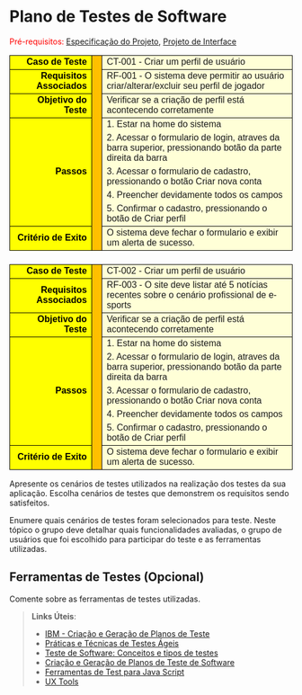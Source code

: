 # Plano de Testes de Software

<span style="color:red">Pré-requisitos: <a href="2-Especificação do Projeto.md"> Especificação do Projeto</a></span>, <a href="3-Projeto de Interface.md"> Projeto de Interface</a>

<table cellspacing="0" border="0">
	<colgroup width="189"></colgroup>
	<colgroup width="20"></colgroup>
	<colgroup width="549"></colgroup>
	<tbody><tr>
		<td style="border-top: 1px solid #000000; border-bottom: 1px solid #000000; border-left: 1px solid #000000; border-right: 1px solid #000000" height="20" align="right" valign="middle" bgcolor="#FFFF00"><b><font face="Arial" size="3" color="#000000">Caso de Teste </font></b></td>
		<td style="border-top: 1px solid #000000; border-left: 1px solid #000000; border-right: 1px solid #000000" align="right" valign="middle" bgcolor="#FFBF00"><b><font face="Arial" size="3" color="#000000"><br></font></b></td>
		<td style="border-top: 1px solid #000000; border-bottom: 1px solid #000000; border-left: 1px solid #000000; border-right: 1px solid #000000" align="left" valign="middle" bgcolor="#FFFFD7"><font face="Arial" size="3">CT-001 - Criar um perfil de usuário </font></td>
	</tr>
	<tr>
		<td style="border-top: 1px solid #000000; border-bottom: 1px solid #000000; border-left: 1px solid #000000; border-right: 1px solid #000000" height="36" align="right" valign="middle" bgcolor="#FFFF00"><b><font face="Arial" size="3" color="#000000">Requisitos Associados </font></b></td>
		<td style="border-left: 1px solid #000000; border-right: 1px solid #000000" align="right" valign="middle" bgcolor="#FFBF00"><b><font face="Arial" size="3" color="#000000"><br></font></b></td>
		<td style="border-top: 1px solid #000000; border-bottom: 1px solid #000000; border-left: 1px solid #000000; border-right: 1px solid #000000" align="left" valign="middle" bgcolor="#FFFFD7"><font face="Arial" size="3">RF-001 - O sistema deve permitir ao usuário criar/alterar/excluir seu perfil de jogador </font></td>
	</tr>
	<tr>
		<td style="border-top: 1px solid #000000; border-bottom: 1px solid #000000; border-left: 1px solid #000000; border-right: 1px solid #000000" height="20" align="right" valign="middle" bgcolor="#FFFF00"><b><font face="Arial" size="3" color="#000000">Objetivo do Teste </font></b></td>
		<td style="border-left: 1px solid #000000; border-right: 1px solid #000000" align="right" valign="middle" bgcolor="#FFBF00"><b><font face="Arial" size="3" color="#000000"><br></font></b></td>
		<td style="border-top: 1px solid #000000; border-bottom: 1px solid #000000; border-left: 1px solid #000000; border-right: 1px solid #000000" align="left" valign="middle" bgcolor="#FFFFD7"><font face="Arial" size="3">Verificar se a criação de perfil está acontecendo corretamente </font></td>
	</tr>
	<tr>
		<td style="border-top: 1px solid #000000; border-bottom: 1px solid #000000; border-left: 1px solid #000000; border-right: 1px solid #000000" rowspan="5" height="132" align="right" valign="middle" bgcolor="#FFFF00"><b><font face="Arial" size="3" color="#000000">Passos </font></b></td>
		<td style="border-left: 1px solid #000000; border-right: 1px solid #000000" align="right" valign="middle" bgcolor="#FFBF00"><b><font face="Arial" size="3" color="#000000"><br></font></b></td>
		<td style="border-top: 1px solid #000000; border-left: 1px solid #000000; border-right: 1px solid #000000" align="left" valign="middle" bgcolor="#FFFFD7"><font face="Arial" size="3">1. Estar na home do sistema</font></td>
	</tr>
	<tr>
		<td style="border-left: 1px solid #000000; border-right: 1px solid #000000" align="right" valign="middle" bgcolor="#FFBF00"><b><font face="Arial" size="3" color="#000000"><br></font></b></td>
		<td style="border-left: 1px solid #000000; border-right: 1px solid #000000" align="left" valign="middle" bgcolor="#FFFFD7"><font face="Arial" size="3">2. Acessar o formulario de login, atraves da barra superior, pressionando botão da parte direita da barra </font></td>
	</tr>
	<tr>
		<td style="border-left: 1px solid #000000; border-right: 1px solid #000000" align="right" valign="middle" bgcolor="#FFBF00"><b><font face="Arial" size="3" color="#000000"><br></font></b></td>
		<td style="border-right: 1px solid #000000" align="left" valign="middle" bgcolor="#FFFFD7"><font face="Arial" size="3">3. Acessar o formulario de cadastro, pressionando o botão Criar nova conta </font></td>
	</tr>
	<tr>
		<td style="border-left: 1px solid #000000; border-right: 1px solid #000000" align="right" valign="middle" bgcolor="#FFBF00"><b><font face="Arial" size="3" color="#000000"><br></font></b></td>
		<td style="border-right: 1px solid #000000" align="left" valign="middle" bgcolor="#FFFFD7"><font face="Arial" size="3">4. Preencher devidamente todos os campos </font></td>
	</tr>
	<tr>
		<td style="border-left: 1px solid #000000; border-right: 1px solid #000000" align="right" valign="middle" bgcolor="#FFBF00"><b><font face="Arial" size="3" color="#000000"><br></font></b></td>
		<td style="border-right: 1px solid #000000" align="left" valign="middle" bgcolor="#FFFFD7"><font face="Arial" size="3">5. Confirmar o cadastro, pressionando o botão de Criar perfil </font></td>
	</tr>
	<tr>
		<td style="border-top: 1px solid #000000; border-bottom: 1px solid #000000; border-left: 1px solid #000000; border-right: 1px solid #000000" height="20" align="right" valign="middle" bgcolor="#FFFF00"><b><font face="Arial" size="3" color="#000000">Critério de Exito </font></b></td>
		<td style="border-bottom: 1px solid #000000; border-left: 1px solid #000000; border-right: 1px solid #000000" align="right" valign="middle" bgcolor="#FFBF00"><b><font face="Arial" size="3" color="#000000"><br></font></b></td>
		<td style="border-top: 1px solid #000000; border-bottom: 1px solid #000000; border-left: 1px solid #000000; border-right: 1px solid #000000" align="left" valign="middle" bgcolor="#FFFFD7"><font face="Arial" size="3">O sistema deve fechar o formulario e exibir um alerta de sucesso. </font></td>
	</tr>
	<tr>
		<td height="20" align="left"><font face="Arial" size="3"><br></font></td>
		<td align="left"><font face="Arial" size="3"><br></font></td>
		<td align="left"><font face="Arial" size="3"><br></font></td>
	</tr>
	<tr>
		<td style="border-top: 1px solid #000000; border-bottom: 1px solid #000000; border-left: 1px solid #000000; border-right: 1px solid #000000" height="20" align="right" valign="middle" bgcolor="#FFFF00"><b><font face="Arial" size="3" color="#000000">Caso de Teste </font></b></td>
		<td style="border-top: 1px solid #000000; border-left: 1px solid #000000; border-right: 1px solid #000000" align="right" valign="middle" bgcolor="#FFBF00"><b><font face="Arial" size="3" color="#000000"><br></font></b></td>
		<td style="border-top: 1px solid #000000; border-bottom: 1px solid #000000; border-left: 1px solid #000000; border-right: 1px solid #000000" align="left" valign="middle" bgcolor="#FFFFD7"><font face="Arial" size="3">CT-002 - Criar um perfil de usuário </font></td>
	</tr>
	<tr>
		<td style="border-top: 1px solid #000000; border-bottom: 1px solid #000000; border-left: 1px solid #000000; border-right: 1px solid #000000" height="36" align="right" valign="middle" bgcolor="#FFFF00"><b><font face="Arial" size="3" color="#000000">Requisitos Associados </font></b></td>
		<td style="border-left: 1px solid #000000; border-right: 1px solid #000000" align="right" valign="middle" bgcolor="#FFBF00"><b><font face="Arial" size="3" color="#000000"><br></font></b></td>
		<td style="border-top: 1px solid #000000; border-bottom: 1px solid #000000; border-left: 1px solid #000000; border-right: 1px solid #000000" align="left" valign="middle" bgcolor="#FFFFD7"><font face="Arial" size="3">RF-003 - O site deve listar até 5 notícias recentes sobre o cenário profissional de e-sports</font></td>
	</tr>
	<tr>
		<td style="border-top: 1px solid #000000; border-bottom: 1px solid #000000; border-left: 1px solid #000000; border-right: 1px solid #000000" height="20" align="right" valign="middle" bgcolor="#FFFF00"><b><font face="Arial" size="3" color="#000000">Objetivo do Teste </font></b></td>
		<td style="border-left: 1px solid #000000; border-right: 1px solid #000000" align="right" valign="middle" bgcolor="#FFBF00"><b><font face="Arial" size="3" color="#000000"><br></font></b></td>
		<td style="border-top: 1px solid #000000; border-bottom: 1px solid #000000; border-left: 1px solid #000000; border-right: 1px solid #000000" align="left" valign="middle" bgcolor="#FFFFD7"><font face="Arial" size="3">Verificar se a criação de perfil está acontecendo corretamente </font></td>
	</tr>
	<tr>
		<td style="border-top: 1px solid #000000; border-bottom: 1px solid #000000; border-left: 1px solid #000000; border-right: 1px solid #000000" rowspan="5" height="132" align="right" valign="middle" bgcolor="#FFFF00"><b><font face="Arial" size="3" color="#000000">Passos </font></b></td>
		<td style="border-left: 1px solid #000000; border-right: 1px solid #000000" align="right" valign="middle" bgcolor="#FFBF00"><b><font face="Arial" size="3" color="#000000"><br></font></b></td>
		<td style="border-top: 1px solid #000000; border-left: 1px solid #000000; border-right: 1px solid #000000" align="left" valign="middle" bgcolor="#FFFFD7"><font face="Arial" size="3">1. Estar na home do sistema</font></td>
	</tr>
	<tr>
		<td style="border-left: 1px solid #000000; border-right: 1px solid #000000" align="right" valign="middle" bgcolor="#FFBF00"><b><font face="Arial" size="3" color="#000000"><br></font></b></td>
		<td style="border-left: 1px solid #000000; border-right: 1px solid #000000" align="left" valign="middle" bgcolor="#FFFFD7"><font face="Arial" size="3">2. Acessar o formulario de login, atraves da barra superior, pressionando botão da parte direita da barra </font></td>
	</tr>
	<tr>
		<td style="border-left: 1px solid #000000; border-right: 1px solid #000000" align="right" valign="middle" bgcolor="#FFBF00"><b><font face="Arial" size="3" color="#000000"><br></font></b></td>
		<td style="border-right: 1px solid #000000" align="left" valign="middle" bgcolor="#FFFFD7"><font face="Arial" size="3">3. Acessar o formulario de cadastro, pressionando o botão Criar nova conta </font></td>
	</tr>
	<tr>
		<td style="border-left: 1px solid #000000; border-right: 1px solid #000000" align="right" valign="middle" bgcolor="#FFBF00"><b><font face="Arial" size="3" color="#000000"><br></font></b></td>
		<td style="border-right: 1px solid #000000" align="left" valign="middle" bgcolor="#FFFFD7"><font face="Arial" size="3">4. Preencher devidamente todos os campos </font></td>
	</tr>
	<tr>
		<td style="border-left: 1px solid #000000; border-right: 1px solid #000000" align="right" valign="middle" bgcolor="#FFBF00"><b><font face="Arial" size="3" color="#000000"><br></font></b></td>
		<td style="border-right: 1px solid #000000" align="left" valign="middle" bgcolor="#FFFFD7"><font face="Arial" size="3">5. Confirmar o cadastro, pressionando o botão de Criar perfil </font></td>
	</tr>
	<tr>
		<td style="border-top: 1px solid #000000; border-bottom: 1px solid #000000; border-left: 1px solid #000000; border-right: 1px solid #000000" height="20" align="right" valign="middle" bgcolor="#FFFF00"><b><font face="Arial" size="3" color="#000000">Critério de Exito </font></b></td>
		<td style="border-bottom: 1px solid #000000; border-left: 1px solid #000000; border-right: 1px solid #000000" align="right" valign="middle" bgcolor="#FFBF00"><b><font face="Arial" size="3" color="#000000"><br></font></b></td>
		<td style="border-top: 1px solid #000000; border-bottom: 1px solid #000000; border-left: 1px solid #000000; border-right: 1px solid #000000" align="left" valign="middle" bgcolor="#FFFFD7"><font face="Arial" size="3">O sistema deve fechar o formulario e exibir um alerta de sucesso. </font></td>
	</tr>
</tbody></table>

Apresente os cenários de testes utilizados na realização dos testes da sua aplicação. Escolha cenários de testes que demonstrem os requisitos sendo satisfeitos.

Enumere quais cenários de testes foram selecionados para teste. Neste tópico o grupo deve detalhar quais funcionalidades avaliadas, o grupo de usuários que foi escolhido para participar do teste e as ferramentas utilizadas.
 
## Ferramentas de Testes (Opcional)

Comente sobre as ferramentas de testes utilizadas.
 
> **Links Úteis**:
> - [IBM - Criação e Geração de Planos de Teste](https://www.ibm.com/developerworks/br/local/rational/criacao_geracao_planos_testes_software/index.html)
> - [Práticas e Técnicas de Testes Ágeis](http://assiste.serpro.gov.br/serproagil/Apresenta/slides.pdf)
> -  [Teste de Software: Conceitos e tipos de testes](https://blog.onedaytesting.com.br/teste-de-software/)
> - [Criação e Geração de Planos de Teste de Software](https://www.ibm.com/developerworks/br/local/rational/criacao_geracao_planos_testes_software/index.html)
> - [Ferramentas de Test para Java Script](https://geekflare.com/javascript-unit-testing/)
> - [UX Tools](https://uxdesign.cc/ux-user-research-and-user-testing-tools-2d339d379dc7)
